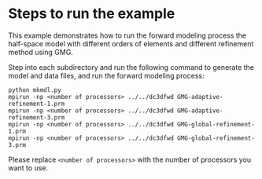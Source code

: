 # Steps to run the example

This example demonstrates how to run the forward modeling process the half-space
model with different orders of elements and different refinement method using GMG.

Step into each subdirectory and run the following command to generate the model
and data files, and run the forward modeling process:

```shell
python mkmdl.py
mpirun -np <number of processors> ../../dc3dfwd GMG-adaptive-refinement-1.prm
mpirun -np <number of processors> ../../dc3dfwd GMG-adaptive-refinement-3.prm
mpirun -np <number of processors> ../../dc3dfwd GMG-global-refinement-1.prm
mpirun -np <number of processors> ../../dc3dfwd GMG-global-refinement-3.prm
```

Please replace `<number of processors>` with the number of processors you want to use.